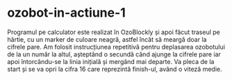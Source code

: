 # ozobot-in-actiune-1
Programul pe calculator este realizat în OzoBlockly  și apoi făcut traseul pe hârtie, cu un marker de culoare neagră, astfel încât să meargă doar la cifrele pare. Am folosit instrucțiunea  repetitivă pentru deplasarea ozobotului  de la un număr la altul, așteptând o secundă când ajunge la cifrele pare iar apoi  întorcându-se la linia inițială și mergând mai departe. Va pleca de la start și se va  opri la cifra 16 care reprezintă  finish-ul, având o viteză medie.  
